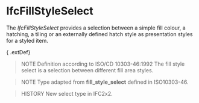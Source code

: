 # IfcFillStyleSelect

The _IfcFillStyleSelect_ provides a selection between a simple fill colour, a hatching, a tiling or an externally defined hatch style as presentation styles for a styled item.
<!-- end of short definition -->


{ .extDef}
> NOTE Definition according to ISO/CD 10303-46:1992
> The fill style select is a selection between different fill area styles.

> NOTE Type adapted from **fill_style_select** defined in ISO10303-46.

> HISTORY New select type in IFC2x2.
